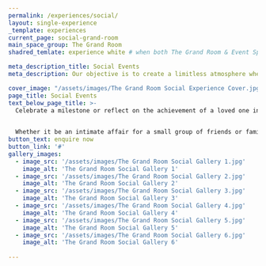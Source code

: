 ```yaml
---
permalink: /experiences/social/
layout: single-experience
_template: experiences
current_page: social-grand-room
main_space_group: The Grand Room
shadred_temlate: experience white # when both The Grand Room & Event Spaces have same template

meta_description_title: Social Events
meta_description: Our objective is to create a limitless atmosphere where guest feel free to connect with each other

cover_image: "/assets/images/The Grand Room Social Experience Cover.jpg"
page_title: Social Events
text_below_page_title: >-
  Celebrate a milestone or reflect on the achievement of a loved one in the one of the city’s most unique venues. Whatever the cause for celebration, we have the space to spotlight your most treasured moments.

  
  Whether it be an intimate affair for a small group of friends or family or a festive occasion shared with many, our team can help create a flawless celebration. Choose from a seated (up to 150 guests) or cocktail style (up to 300 guests) event with mouthwatering menus served with delicate precision to meet your unique requirements.
button_text: enquire now
button_link: '#'
gallery_images: 
  - image_src: '/assets/images/The Grand Room Social Gallery 1.jpg'
    image_alt: 'The Grand Room Social Gallery 1'
  - image_src: '/assets/images/The Grand Room Social Gallery 2.jpg'
    image_alt: 'The Grand Room Social Gallery 2'
  - image_src: '/assets/images/The Grand Room Social Gallery 3.jpg'
    image_alt: 'The Grand Room Social Gallery 3'
  - image_src: '/assets/images/The Grand Room Social Gallery 4.jpg'
    image_alt: 'The Grand Room Social Gallery 4'
  - image_src: '/assets/images/The Grand Room Social Gallery 5.jpg'
    image_alt: 'The Grand Room Social Gallery 5'
  - image_src: '/assets/images/The Grand Room Social Gallery 6.jpg'
    image_alt: 'The Grand Room Social Gallery 6'
  
---
```



